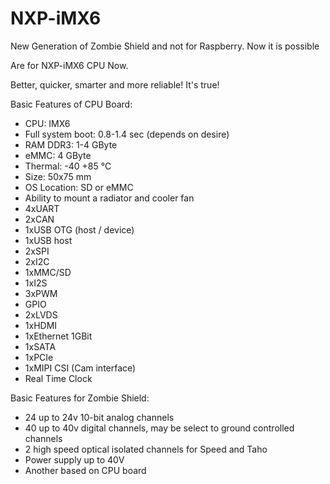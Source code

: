 # NXP-iMX6

New Generation of Zombie Shield and not for Raspberry. Now it is possible

Are for NXP-iMX6 CPU Now.

Better, quicker, smarter and more reliable! It's true!

Basic Features of CPU Board:
- CPU: IMX6
- Full system boot: 0.8-1.4 sec (depends on desire)
- RAM DDR3: 1-4 GByte
- eMMC: 4 GByte
- Thermal: -40 +85 °С
- Size: 50x75 mm
- OS Location: SD or eMMC
- Ability to mount a radiator and cooler fan
- 4xUART
- 2xCAN
- 1xUSB OTG (host / device)
- 1xUSB host
- 2xSPI
- 2xI2C
- 1xMMC/SD
- 1xI2S
- 3xPWM
- GPIO
- 2xLVDS
- 1xHDMI
- 1xEthernet 1GBit
- 1xSATA
- 1xPCIe
- 1xMIPI CSI (Cam interface)
- Real Time Clock

Basic Features for Zombie Shield:
- 24 up to 24v 10-bit analog channels
- 40 up to 40v digital channels, may be select to ground controlled channels
- 2 high speed optical isolated channels for Speed and Taho
- Power supply up to 40V 
- Another based on CPU board
